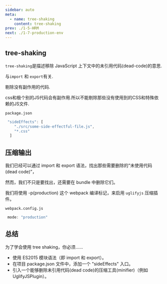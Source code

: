 ```yaml
---
sidebar: auto
meta:
  - name: tree-shaking
    content: tree-shaking
prev: ./1-5-HRM
next: ./1-7-production-env
---
```


## tree-shaking 

`tree-shaking`是描述移除 JavaScript 上下文中的未引用代码(dead-code)的意思.

与`import` 和 `export`有关.

剔除没有副作用的代码.

css和极个别的JS代码会有副作用.所以不能剔除那些没有使用到的CSS和特殊依赖的JS文件.

`package.json`
```js
 "sideEffects": [
    "./src/some-side-effectful-file.js",
    "*.css"
  ]
```

## 压缩输出

我们已经可以通过 import 和 export 语法，找出那些需要删除的“未使用代码(dead code)”，

然而，我们不只是要找出，还需要在 bundle 中删除它们。

我们将使用 -p(production) 这个 webpack 编译标记，来启用 `uglifyjs` 压缩插件。

`webpack.config.js`
```js
 mode: "production"
```
## 总结

为了学会使用 tree shaking，你必须……

- 使用 ES2015 模块语法（即 import 和 export）。
- 在项目 package.json 文件中，添加一个 "sideEffects" 入口。
- 引入一个能够删除未引用代码(dead code)的压缩工具(minifier)（例如 UglifyJSPlugin）。

